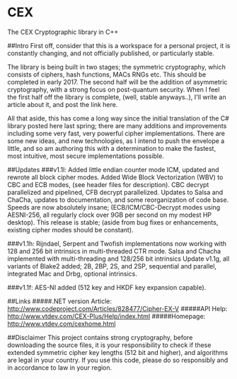 # CEX
The CEX Cryptographic library in C++

##Intro
First off, consider that this is a workspace for a personal project, it is constantly changing, and not officially published, or particularly stable.

The library is being built in two stages; the symmetric cryptography, which consists of ciphers, hash functions, MACs RNGs etc. This should be completed in early 2017. The second half will be the addition of asymmetric cryptography, with a strong focus on post-quantum security. When I feel the first half off the library is complete, (well, stable anyways..), I'll write an article about it, and post the link here.

All that aside, this has come a long way since the initial translation of the C# library posted here last spring; there are many additions and improvements including some very fast, very powerful cipher implementations. There are some new ideas, and new technologies, as I intend to push the envelope a little, and so am authoring this with a determination to make the fastest, most intuitive, most secure implementations possible.

##Updates
###v1.1l:
Added little endian counter mode ICM, updated and rewrote all block cipher modes.
Added Wide Block Vectorization (WBV) to CBC and ECB modes, (see header files for description). 
CBC decrypt parallelized and pipelined, CFB decrypt parallelized.
Updates to Salsa and ChaCha, updates to documentation, and some reorganization of code base.
Speeds are now absolutely insane; (ECB/ICM/CBC-Decrypt modes using AESNI-256, all regularly clock over 9GB per second on my modest HP desktop). This release is stable; (aside from bug fixes or enhancements, existing cipher modes should be constant).

###v1.1h:
Rijndael, Serpent and Twofish implementations now working with 128 and 256 bit intrinsics in multi-threaded CTR mode.
Salsa and Chacha implemented with multi-threading and 128/256 bit intrinsics
Update v1.1g, all variants of Blake2 added; 2B, 2BP, 2S, and 2SP, sequential and parallel, integrated Mac and Drbg, optional intrinsics.

###v1.1f: 
AES-NI added (512 key and HKDF key expansion capable).


##Links
#####.NET version Article: http://www.codeproject.com/Articles/828477/Cipher-EX-V
#####API Help: http://www.vtdev.com/CEX-Plus/Help/index.html
#####Homepage: http://www.vtdev.com/cexhome.html

##Disclaimer
This project contains strong cryptography, before downloading the source files, 
it is your responsibility to check if these extended symmetric cipher key lengths (512 bit and higher), and algorithms are legal in your country. 
If you use this code, please do so responsibly and in accordance to law in your region.
